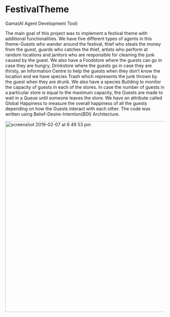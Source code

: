 # FestivalTheme
Gama(AI Agent Development Tool)

The main goal of this project was to implement a festival theme with additional functionalities. We have five different 
types of agents in this theme-Guests who wander around the festival, thief who steals the money from the guest, guards who
catches the thief, artists who perform at random locations and janitors who are responsible for cleaning the junk caused by
the guest. We also have a Foodstore where the guests can go in case they are hungry, Drinkstore where the guests go in case
they are thirsty, an Information Centre to help the guests when they don’t know the location and we have species Trash which
represents the junk thrown by the guest when they are drunk.
We also have a species Building to monitor the capacity of guests in each of the stores. In case the number of guests in a
particular store is equal to the maximum capacity, the Guests are made to wait in a Queue until someone leaves the 
store. We have an attribute called Global Happiness to measure the overall happiness of all the guests depending on how 
the Guests interact with each other. The code was written using Belief-Desire-Intention(BDI) Architecture.

<img width="602" alt="screenshot 2019-02-07 at 6 49 53 pm" src="https://user-images.githubusercontent.com/26774442/52431816-468f3080-2b09-11e9-886f-361c42f93bba.png">

